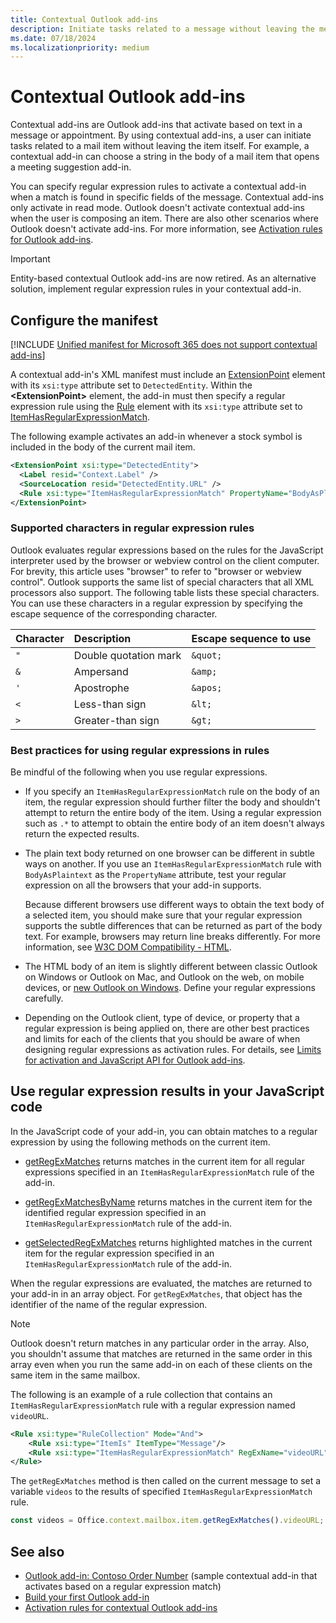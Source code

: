 ```yaml
---
title: Contextual Outlook add-ins
description: Initiate tasks related to a message without leaving the message itself to result in an easier and richer user experience.
ms.date: 07/18/2024
ms.localizationpriority: medium
---
```


# Contextual Outlook add-ins

Contextual add-ins are Outlook add-ins that activate based on text in a message or appointment. By using contextual add-ins, a user can initiate tasks related to a mail item without leaving the item itself. For example, a contextual add-in can choose a string in the body of a mail item that opens a meeting suggestion add-in.

You can specify regular expression rules to activate a contextual add-in when a match is found in specific fields of the message. Contextual add-ins only activate in read mode. Outlook doesn't activate contextual add-ins when the user is composing an item. There are also other scenarios where Outlook doesn't activate add-ins. For more information, see [Activation rules for Outlook add-ins](activation-rules.md).

> [!IMPORTANT]
> Entity-based contextual Outlook add-ins are now retired. As an alternative solution, implement regular expression rules in your contextual add-in.

## Configure the manifest

[!INCLUDE [Unified manifest for Microsoft 365 does not support contextual add-ins](../includes/json-manifest-outlook-contextual-not-supported.md)]

A contextual add-in's XML manifest must include an [ExtensionPoint](/javascript/api/manifest/extensionpoint#detectedentity) element with its `xsi:type` attribute set to `DetectedEntity`. Within the **\<ExtensionPoint\>** element, the add-in must then specify a regular expression rule using the [Rule](/javascript/api/manifest/rule) element with its `xsi:type` attribute set to [ItemHasRegularExpressionMatch](/javascript/api/manifest/rule#itemhasregularexpressionmatch-rule).

The following example activates an add-in whenever a stock symbol is included in the body of the current mail item.

```xml
<ExtensionPoint xsi:type="DetectedEntity">
  <Label resid="Context.Label" />
  <SourceLocation resid="DetectedEntity.URL" />
  <Rule xsi:type="ItemHasRegularExpressionMatch" PropertyName="BodyAsPlaintext" RegExName="TickerSymbols" RegExValue="\b(NYSE|NASDAQ|AMEX):\s*[A-Za-z]+\b" />
</ExtensionPoint>
```

### Supported characters in regular expression rules

Outlook evaluates regular expressions based on the rules for the JavaScript interpreter used by the browser or webview control on the client computer. For brevity, this article uses "browser" to refer to "browser or webview control". Outlook supports the same list of special characters that all XML processors also support. The following table lists these special characters. You can use these characters in a regular expression by specifying the escape sequence of the corresponding character.

|Character|Description|Escape sequence to use|
|:-----|:-----|:-----|
|`"`|Double quotation mark|`&quot;`|
|`&`|Ampersand|`&amp;`|
|`'`|Apostrophe|`&apos;`|
|`<`|Less-than sign|`&lt;`|
|`>`|Greater-than sign|`&gt;`|

### Best practices for using regular expressions in rules

Be mindful of the following when you use regular expressions.

- If you specify an `ItemHasRegularExpressionMatch` rule on the body of an item, the regular expression should further filter the body and shouldn't attempt to return the entire body of the item. Using a regular expression such as `.*` to attempt to obtain the entire body of an item doesn't always return the expected results.
- The plain text body returned on one browser can be different in subtle ways on another. If you use an `ItemHasRegularExpressionMatch` rule with `BodyAsPlaintext` as the `PropertyName` attribute, test your regular expression on all the browsers that your add-in supports.

    Because different browsers use different ways to obtain the text body of a selected item, you should make sure that your regular expression supports the subtle differences that can be returned as part of the body text. For example, browsers may return line breaks differently. For more information, see [W3C DOM Compatibility - HTML](https://quirksmode.org/dom/html/).

- The HTML body of an item is slightly different between classic Outlook on Windows or Outlook on Mac, and Outlook on the web, on mobile devices, or [new Outlook on Windows](https://support.microsoft.com/office/656bb8d9-5a60-49b2-a98b-ba7822bc7627). Define your regular expressions carefully.

- Depending on the Outlook client, type of device, or property that a regular expression is being applied on, there are other best practices and limits for each of the clients that you should be aware of when designing regular expressions as activation rules. For details, see [Limits for activation and JavaScript API for Outlook add-ins](limits-for-activation-and-javascript-api-for-outlook-add-ins.md).

## Use regular expression results in your JavaScript code

In the JavaScript code of your add-in, you can obtain matches to a regular expression by using the following methods on the current item.

- [getRegExMatches](/javascript/api/requirement-sets/outlook/preview-requirement-set/office.context.mailbox.item#methods) returns matches in the current item for all regular expressions specified in an `ItemHasRegularExpressionMatch` rule of the add-in.

- [getRegExMatchesByName](/javascript/api/requirement-sets/outlook/preview-requirement-set/office.context.mailbox.item#methods) returns matches in the current item for the identified regular expression specified in an `ItemHasRegularExpressionMatch` rule of the add-in.

- [getSelectedRegExMatches](/javascript/api/requirement-sets/outlook/preview-requirement-set/office.context.mailbox.item#methods) returns highlighted matches in the current item for the regular expression specified in an `ItemHasRegularExpressionMatch` rule of the add-in.

When the regular expressions are evaluated, the matches are returned to your add-in in an array object. For `getRegExMatches`, that object has the identifier of the name of the regular expression.

> [!NOTE]
> Outlook doesn't return matches in any particular order in the array. Also, you shouldn't assume that matches are returned in the same order in this array even when you run the same add-in on each of these clients on the same item in the same mailbox.

The following is an example of a rule collection that contains an `ItemHasRegularExpressionMatch` rule with a regular expression named `videoURL`.

```XML
<Rule xsi:type="RuleCollection" Mode="And">
    <Rule xsi:type="ItemIs" ItemType="Message"/>
    <Rule xsi:type="ItemHasRegularExpressionMatch" RegExName="videoURL" RegExValue="http://www\.youtube\.com/watch\?v=[a-zA-Z0-9_-]{11}" PropertyName="BodyAsPlaintext"/>
</Rule>
```

The `getRegExMatches` method is then called on the current message to set a variable `videos` to the results of specified `ItemHasRegularExpressionMatch` rule.

```js
const videos = Office.context.mailbox.item.getRegExMatches().videoURL;
```

## See also

- [Outlook add-in: Contoso Order Number](https://github.com/OfficeDev/Outlook-Add-In-Contextual-Regex) (sample contextual add-in that activates based on a regular expression match)
- [Build your first Outlook add-in](../quickstarts/outlook-quickstart.md)
- [Activation rules for contextual Outlook add-ins](activation-rules.md)
